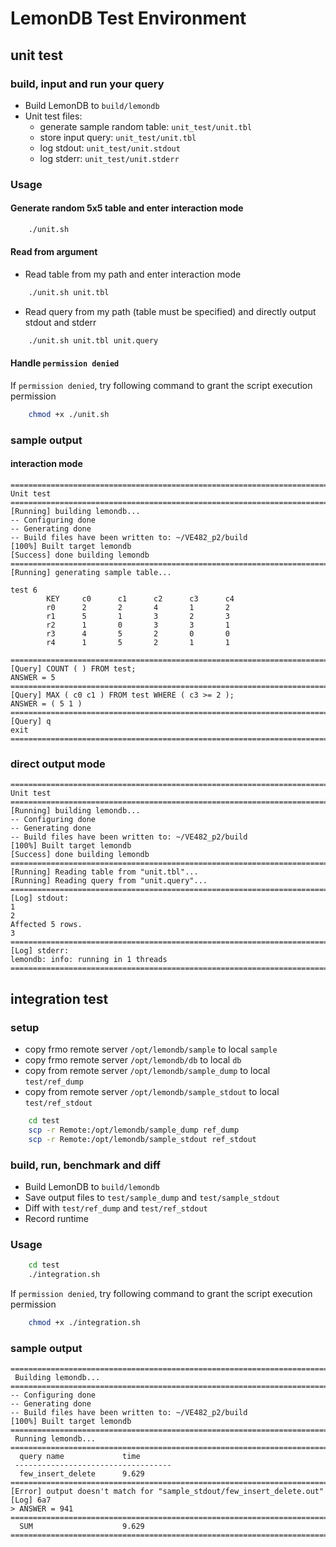 # LemonDB Test Environment

## unit test

### build, input and run your query

- Build LemonDB to `build/lemondb`
- Unit test files:
    - generate sample random table: `unit_test/unit.tbl`
    - store input query: `unit_test/unit.tbl`
    - log stdout: `unit_test/unit.stdout`
    - log stderr: `unit_test/unit.stderr`

### Usage
#### Generate random 5x5 table and enter interaction mode
```bash
    ./unit.sh
```

#### Read from argument
- Read table from my path and enter interaction mode
```bash
    ./unit.sh unit.tbl
```
- Read query from my path (table must be specified) and directly output stdout and stderr
```bash
    ./unit.sh unit.tbl unit.query
```

#### Handle `permission denied`
If `permission denied`, try following command to grant the script execution permission

```bash
    chmod +x ./unit.sh
```

### sample output
#### interaction mode
```log
=================================================================================
Unit test
=================================================================================
[Running] building lemondb...
-- Configuring done
-- Generating done
-- Build files have been written to: ~/VE482_p2/build
[100%] Built target lemondb
[Success] done building lemondb
=================================================================================
[Running] generating sample table...

test 6
        KEY     c0      c1      c2      c3      c4
        r0      2       2       4       1       2
        r1      5       1       3       2       3
        r2      1       0       3       3       1
        r3      4       5       2       0       0
        r4      1       5       2       1       1

=================================================================================
[Query] COUNT ( ) FROM test;
ANSWER = 5
=================================================================================
[Query] MAX ( c0 c1 ) FROM test WHERE ( c3 >= 2 );
ANSWER = ( 5 1 )
=================================================================================
[Query] q
exit
=================================================================================
```

### direct output mode
```log
=================================================================================
Unit test
=================================================================================
[Running] building lemondb...
-- Configuring done
-- Generating done
-- Build files have been written to: ~/VE482_p2/build
[100%] Built target lemondb
[Success] done building lemondb
=================================================================================
[Running] Reading table from "unit.tbl"...
[Running] Reading query from "unit.query"...
=================================================================================
[Log] stdout:
1
2
Affected 5 rows.
3
=================================================================================
[Log] stderr:
lemondb: info: running in 1 threads
=================================================================================
```

## integration test

### setup

- copy frmo remote server `/opt/lemondb/sample` to local `sample`
- copy frmo remote server `/opt/lemondb/db` to local `db`
- copy from remote server `/opt/lemondb/sample_dump` to local `test/ref_dump`
- copy from remote server `/opt/lemondb/sample_stdout` to local `test/ref_stdout`

```bash
    cd test
    scp -r Remote:/opt/lemondb/sample_dump ref_dump
    scp -r Remote:/opt/lemondb/sample_stdout ref_stdout
```

### build, run, benchmark and diff

- Build LemonDB to `build/lemondb`
- Save output files to `test/sample_dump` and `test/sample_stdout`
- Diff with `test/ref_dump` and `test/ref_stdout`
- Record runtime

### Usage
```bash
    cd test
    ./integration.sh
```

If `permission denied`, try following command to grant the script execution permission

```bash
    chmod +x ./integration.sh
```

### sample output

```log
=================================================================================
 Building lemondb...
=================================================================================
-- Configuring done
-- Generating done
-- Build files have been written to: ~/VE482_p2/build
[100%] Built target lemondb
=================================================================================
 Running lemondb...
=================================================================================
  query name             time
 -----------------------------------
  few_insert_delete      9.629
=================================================================================
[Error] output doesn't match for "sample_stdout/few_insert_delete.out"
[Log] 6a7
> ANSWER = 941
=================================================================================
  SUM                    9.629
=================================================================================
```
